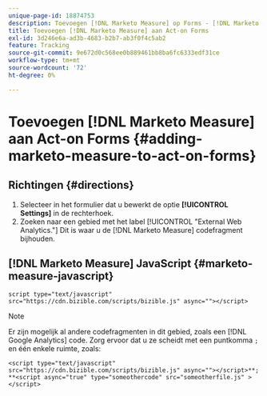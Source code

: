 ```yaml
---
unique-page-id: 18874753
description: Toevoegen [!DNL Marketo Measure] op Forms - [!DNL Marketo Measure]
title: Toevoegen [!DNL Marketo Measure] aan Act-on Forms
exl-id: 3d246e6a-ad3b-4683-b2b7-ab3f0f4c5ab2
feature: Tracking
source-git-commit: 9e672d0c568ee0b889461bb8ba6fc6333edf31ce
workflow-type: tm+mt
source-wordcount: '72'
ht-degree: 0%

---
```


# Toevoegen [!DNL Marketo Measure] aan Act-on Forms {#adding-marketo-measure-to-act-on-forms}

## Richtingen {#directions}

1. Selecteer in het formulier dat u bewerkt de optie **[!UICONTROL Settings]** in de rechterhoek.
1. Zoeken naar een gebied met het label [!UICONTROL "External Web Analytics."] Dit is waar u de [!DNL Marketo Measure] codefragment bijhouden.

## [!DNL Marketo Measure] JavaScript {#marketo-measure-javascript}

`script type="text/javascript" src="https://cdn.bizible.com/scripts/bizible.js" async=""></script>`

>[!NOTE]
>
>Er zijn mogelijk al andere codefragmenten in dit gebied, zoals een [!DNL Google Analytics] code. Zorg ervoor dat u ze scheidt met een puntkomma `;` en één enkele ruimte, zoals:
>
>`<script type="text/javascript" src="https://cdn.bizible.com/scripts/bizible.js" async=""></script>**; **<script async="true" type="someothercode" src="someotherfile.js" ></script>`
